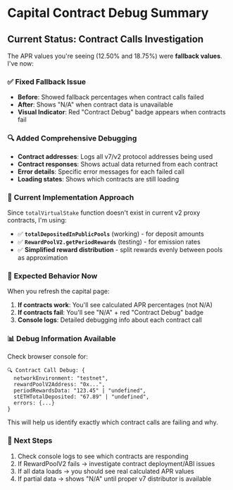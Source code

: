 # Capital Contract Debug Summary

## Current Status: Contract Calls Investigation

The APR values you're seeing (12.50% and 18.75%) were **fallback values**. I've now:

### ✅ **Fixed Fallback Issue**
- **Before**: Showed fallback percentages when contract calls failed
- **After**: Shows "N/A" when contract data is unavailable  
- **Visual Indicator**: Red "Contract Debug" badge appears when contracts fail

### 🔍 **Added Comprehensive Debugging** 
- **Contract addresses**: Logs all v7/v2 protocol addresses being used
- **Contract responses**: Shows actual data returned from each contract
- **Error details**: Specific error messages for each failed call
- **Loading states**: Shows which contracts are still loading

### 🔧 **Current Implementation Approach**
Since `totalVirtualStake` function doesn't exist in current v2 proxy contracts, I'm using:
- ✅ **`totalDepositedInPublicPools`** (working) - for deposit amounts
- ✅ **`RewardPoolV2.getPeriodRewards`** (testing) - for emission rates  
- ✅ **Simplified reward distribution** - split rewards evenly between pools as approximation

### 🎯 **Expected Behavior Now**
When you refresh the capital page:

1. **If contracts work**: You'll see calculated APR percentages (not N/A)
2. **If contracts fail**: You'll see "N/A" + red "Contract Debug" badge
3. **Console logs**: Detailed debugging info about each contract call

### 📊 **Debug Information Available**
Check browser console for:
```
🔍 Contract Call Debug: {
  networkEnvironment: "testnet",
  rewardPoolV2Address: "0x...",
  periodRewardsData: "123.45" | "undefined",
  stETHTotalDeposited: "67.89" | "undefined",
  errors: {...}
}
```

This will help us identify exactly which contract calls are failing and why.

### 🚀 **Next Steps**
1. Check console logs to see which contracts are responding
2. If RewardPoolV2 fails → investigate contract deployment/ABI issues
3. If all data loads → you should see real calculated APR values
4. If partial data → shows "N/A" until proper v7 distributor is available
